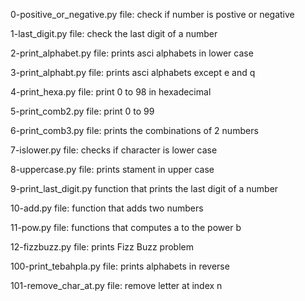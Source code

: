 0-positive_or_negative.py file: check if number is postive or negative

1-last_digit.py file: check the last digit of a number

2-print_alphabet.py file: prints asci alphabets in lower case

3-print_alphabt.py file: prints asci alphabets except e and q

4-print_hexa.py file: print 0 to 98 in hexadecimal

5-print_comb2.py file: print 0 to 99

6-print_comb3.py file: prints the combinations of 2 numbers

7-islower.py file: checks if character is lower case

8-uppercase.py file: prints stament in upper case

9-print_last_digit.py function that prints the last digit of a number

10-add.py file: function that adds two numbers

11-pow.py file: functions that computes a to the power b

12-fizzbuzz.py file: prints Fizz Buzz problem

100-print_tebahpla.py file: prints alphabets in reverse

101-remove_char_at.py file: remove letter at index n
